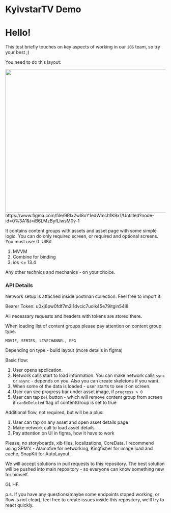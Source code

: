 # KyivstarTV Demo
# Hello! 

This test briefly touches on key aspects of working in our `iOS` team, so try your best ;) 

You need to do this layout:

<img src="https://i.imgur.com/G4DAPSk.png" width="650" height="450">
https://www.figma.com/file/9RIx2wI8xY1edWmch1K9x1/Untitled?node-id=0%3A1&t=iB6LMzByfLlwsM0v-1

It contains content groups with assets and asset page with some simple logic. 
You can do only required screen, or required and optional screens.
You must use:
0. UIKit
1. MVVM
2. Combine for binding
3. ios <= 13.4

Any other technics and mechanics - on your choice.

### API Details
Network setup is attached inside postman collection. Feel free to import it.

Bearer Token: u0xj6pw0fdf7m2l1dvcic7uolk45e79itgin54l8

All necessary requests and headers with tokens are stored there. 

When loading list of content groups please pay attention on content group type. 

`
MOVIE, SERIES, LIVECHANNEL, EPG
`

Depending on type - build layout (more details in figma)

Basic flow:

1. User opens application.
2. Network calls start to load information. You can make network calls `sync` or `async` - depends on you. Also you can create skeletons if you want.
3. When some of the data is loaded - user starts to see it on screen.
4. User can see progress bar under asset image, if `progress > 0`
5. User can tap `Del` button - which will remove content group from screen if `canBeDeleted` flag of contentGroup is set to true

Additional flow, not required, but will be a plus:
1. User can tap on any asset and open asset details page
2. Make network call to load asset details
3. Pay attention on UI in figma, how it have to work

Please, no storyboards, xib files, localizations, CoreData. 
I recommend using SPM's - Alamofire for networking, Kingfisher for image load and cache, SnapKit for AutoLayout.


We will accept solutions in pull requests to this repository.
The best solution will be pushed into main repository - so everyone can know something new for himself.

GL HF.

p.s. If you have any questions(maybe some endpoints stoped working, or flow is not clear), feel free to create issues inside this repository, we'll try to react quickly. 

